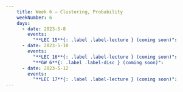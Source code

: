 ```yaml
---
    title: Week 6 – Clustering, Probability
    weekNumber: 6
    days:
      - date: 2023-5-8
        events:
          "**LEC 15**{: .label .label-lecture } (coming soon)":
      - date: 2023-5-10
        events:
          "**LEC 16**{: .label .label-lecture } (coming soon)":
          "**GW 6**{: .label .label-disc } (coming soon)":
      - date: 2023-5-12
        events:
          "**LEC 17**{: .label .label-lecture } (coming soon)":
---
```

